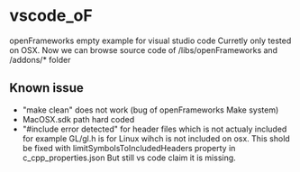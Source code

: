 # vscode_oF
openFrameworks empty example for visual studio code
Curretly only tested on OSX.
Now we can browse source code of /libs/openFrameworks and /addons/* folder

## Known issue
+ "make clean" does not work (bug of openFrameworks Make system)
+ MacOSX.sdk path hard coded
+ "#include error detected" for header files which is not actualy included
    for example GL/gl.h is for Linux wihch is not included on osx. This shold be fixed with limitSymbolsToIncludedHeaders property in c_cpp_properties.json
    But still vs code claim it is missing.
